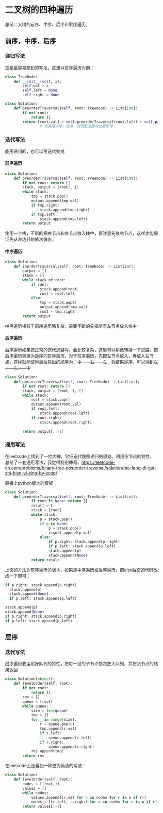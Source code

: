 # 二叉树的四种遍历

总结二叉树的前序、中序、后序和层序遍历。

## 前序，中序，后序

### 递归写法

这是最容易想到的写法，这里以前序遍历为例：

``` python
class TreeNode:
    def __init__(self, x):
        self.val = x
        self.left = None
        self.right = None

class Solution:
    def preorderTraversal(self, root: TreeNode) -> List[int]:
        if not root:
            return []
        return [root.val] + self.preorderTraversal(root.left) + self.preorderTraversal(root.right)
				# 如果是中序，后序，则调整这里的位置即可
```

### 迭代写法

能用递归的，也可以用迭代完成

#### 前序遍历

``` python
class Solution:
    def preorderTraversal(self, root: TreeNode) -> List[int]:
        if not root: return []
        stack, output = [root], []
        while stack:
            tmp = stack.pop()
            output.append(tmp.val)
            if tmp.right:
                stack.append(tmp.right)
            if tmp.left:
                stack.append(tmp.left)
        return output
```

使用一个栈，不断的把右节点和左节点放入栈中，要注意先放右节点，这样才能保证先从左边开始依次弹出。

#### 中序遍历

``` python
class Solution:
    def inorderTraversal(self, root: TreeNode) -> List[int]:
        output = []
        stack = []
        while stack or root:
            if root:
                stack.append(root)
                root = root.left
            else:
                tmp = stack.pop()
                output.append(tmp.val)
                root = tmp.right
        return output
```

中序遍历相较于前序遍历略复杂，需要不断的先把所有左节点放入栈中

#### 后序遍历

后序遍历如果按正常的迭代思路写，会比较复杂，这里可以稍微转换一下思路，把后序遍历转换为逆序的前序遍历，对于前序遍历，先把左节点放入，再放入右节点，这样就能使得最后输出的顺序为：中——右——左，将结果逆序，可以得到左——右——中

``` python
class Solution:
    def postorderTraversal(self, root: TreeNode) -> List[int]:
        if not root: return []
        stack, output = [root, ], []
        while stack:
            root = stack.pop()
            output.append(root.val)
            if root.left:
                stack.append(root.left)
            if root.right:
                stack.append(root.right)
                
        return output[::-1]

```

### 通用写法

在leetcode上找到了一位大神，它把迭代按照递归的思路，利用空节点的特性，总结了一套通用写法，我觉得特别神奇。https://leetcode-cn.com/problems/binary-tree-postorder-traversal/solution/mo-fang-di-gui-zhi-bian-yi-xing-by-sonp/

直接上python版本的模板：

``` python
class Solution:
    def preorderTraversal(self, root: TreeNode) -> List[int]:
            if root is None: return []
            result = []
            stack = [root]
            while stack:
                p = stack.pop()
                if p is None:
                    p = stack.pop()
                    result.append(p.val)
                else:
                    if p.right: stack.append(p.right)
                    if p.left: stack.append(p.left)
                    stack.append(p)
                    stack.append(None)
            return result
```

上面的方法为前序遍历的版本，如果是中序遍历或后序遍历，把else后面的代码改成一下即可：

``` python
if p.right: stack.append(p.right)
  stack.append(p)
  stack.append(None)
  if p.left: stack.append(p.left)
```

``` python
stack.append(p)
stack.append(None)
if p.right: stack.append(p.right)
if p.left: stack.append(p.left)
```

## 层序

### 迭代写法

层序遍历要运用好队列的特性，把每一层的子节点依次放入队列，并把父节点的结果返回

``` python
class Solution(object):
	def levelOrder(self, root):
		if not root:
			return []
		res = []
		queue = [root]
		while queue:
			size = len(queue)
			tmp = []
			for _ in range(size):
				r = queue.pop(0)
				tmp.append(r.val)
				if r.left:
					queue.append(r.left)
				if r.right:
					queue.append(r.right)
			res.append(tmp)
		return res

```

在leetcode上还看到一种更为简洁的写法：

``` python
class Solution:
    def levelOrder(self, root):
        nodes = [(root,)]
        values = []
        while nodes:
            values.append([r.val for n in nodes for r in n if r])
            nodes = [(r.left, r.right) for n in nodes for r in n if r]
        return values[:-1]
```

